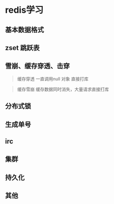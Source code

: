 # redis学习

## 基本数据格式

## zset 跳跃表



## 雪崩、缓存穿透、击穿  
> 缓存穿透
> 一直调用null 对象 直接打库
>

>缓存雪崩
>缓存数据同时消失，大量请求直接打库

## 分布式锁

## 生成单号


## irc

## 集群

## 持久化


## 其他
